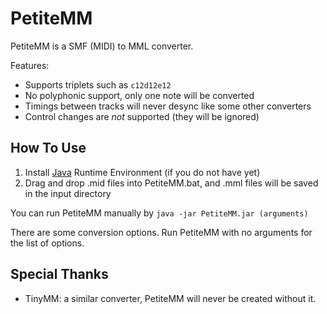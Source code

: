 PetiteMM
========

PetiteMM is a SMF (MIDI) to MML converter.

Features:

- Supports triplets such as `c12d12e12`
- No polyphonic support, only one note will be converted
- Timings between tracks will never desync like some other converters
- Control changes are *not* supported (they will be ignored)

How To Use
----------

1. Install [Java](http://java.com/download/) Runtime Environment (if you do not have yet)
2. Drag and drop .mid files into PetiteMM.bat, and .mml files will be saved in the input directory

You can run PetiteMM manually by `java -jar PetiteMM.jar (arguments)`

There are some conversion options. Run PetiteMM with no arguments for the list of options.

Special Thanks
--------------

- TinyMM: a similar converter, PetiteMM will never be created without it.
